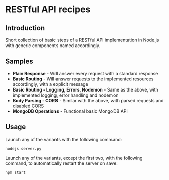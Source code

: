 # RESTful API recipes
## Introduction
Short collection of basic steps of a RESTful API implementation in Node.js with generic components named accordingly.

## Samples
- **Plain Response** - Will answer every request with a standard response
- **Basic Routing** - Will answer requests to the implemented resources accordingly, with a explicit message
- **Basic Routing - Logging, Errors, Nodemon** - Same as the above, with implemented logging, error handling and nodemon
- **Body Parsing - CORS** - Similar with the above, with parsed requests and disabled CORS
- **MongoDB Operations** - Functional basic MongoDB API

## Usage
Launch any of the variants with the following command: 
```
nodejs server.py
```
Launch any of the variants, except the first two, with the following command, to automatically restart the server on save:
```
npm start
```
